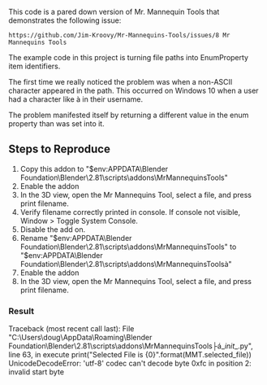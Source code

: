 This code is a pared down version of Mr. Mannequin Tools that demonstrates the following issue:

    https://github.com/Jim-Kroovy/Mr-Mannequins-Tools/issues/8 Mr Mannequins Tools

The example code in this project is turning file paths into EnumProperty item identifiers.

The first time we really noticed the problem was when a non-ASCII character appeared in the path. This occurred on Windows 10 when a user had a character like à in their username.

The problem manifested itself by returning a different value in the enum property than was set into it.

## Steps to Reproduce

1. Copy this addon to "$env:APPDATA\Blender Foundation\Blender\2.81\scripts\addons\MrMannequinsTools"
2. Enable the addon
3. In the 3D view, open the Mr Mannequins Tool, select a file, and press print filename.
4. Verify filename correctly printed in console. If console not visible, Window > Toggle System Console.
5. Disable the add on.
6. Rename "$env:APPDATA\Blender Foundation\Blender\2.81\scripts\addons\MrMannequinsTools" to "$env:APPDATA\Blender Foundation\Blender\2.81\scripts\addons\MrMannequinsToolsà"
7. Enable the addon
8. In the 3D view, open the Mr Mannequins Tool, select a file, and press print filename.

### Result

Traceback (most recent call last):
  File "C:\Users\doug\AppData\Roaming\Blender Foundation\Blender\2.81\scripts\addons\MrMannequinsTools├á\__init__.py", line 63, in execute
    print("Selected File is {0}".format(MMT.selected_file))
UnicodeDecodeError: 'utf-8' codec can't decode byte 0xfc in position 2: invalid start byte